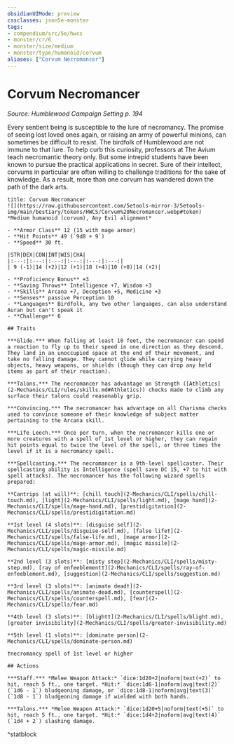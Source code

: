 ```yaml
---
obsidianUIMode: preview
cssclasses: json5e-monster
tags:
- compendium/src/5e/hwcs
- monster/cr/6
- monster/size/medium
- monster/type/humanoid/corvum
aliases: ["Corvum Necromancer"]
---
```

# Corvum Necromancer
*Source: Humblewood Campaign Setting p. 194*  

Every sentient being is susceptible to the lure of necromancy. The promise of seeing lost loved ones again, or raising an army of powerful minions, can sometimes be difficult to resist. The birdfolk of Humblewood are not immune to that lure. To help curb this curiosity, professors at The Avium teach necromantic theory only. But some intrepid students have been known to pursue the practical applications in secret. Sure of their intellect, corvums in particular are often willing to challenge traditions for the sake of knowledge. As a result, more than one corvum has wandered down the path of the dark arts.

```ad-statblock
title: Corvum Necromancer
![](https://raw.githubusercontent.com/5etools-mirror-3/5etools-img/main/bestiary/tokens/HWCS/Corvum%20Necromancer.webp#token)
*Medium humanoid (corvum), Any Evil alignment*

- **Armor Class** 12 (15 with mage armor)
- **Hit Points** 49 (`9d8 + 9`)
- **Speed** 30 ft.

|STR|DEX|CON|INT|WIS|CHA|
|:---:|:---:|:---:|:---:|:---:|:---:|
| 9 (-1)|14 (+2)|12 (+1)|18 (+4)|10 (+0)|14 (+2)|

- **Proficiency Bonus** +3
- **Saving Throws** Intelligence +7, Wisdom +3
- **Skills** Arcana +7, Deception +5, Medicine +3
- **Senses** passive Perception 10
- **Languages** Birdfolk, any two other languages, can also understand Auran but can't speak it
- **Challenge** 6

## Traits

***Glide.*** When falling at least 10 feet, the necromancer can spend a reaction to fly up to their speed in one direction as they descend. They land in an unoccupied space at the end of their movement, and take no falling damage. They cannot glide while carrying heavy objects, heavy weapons, or shields (though they can drop any held items as part of their reaction).

***Talons.*** The necromancer has advantage on Strength ([Athletics](2-Mechanics/CLI/rules/skills.md#Athletics)) checks made to climb any surface their talons could reasonably grip.

***Convincing.*** The necromancer has advantage on all Charisma checks used to convince someone of their knowledge of subject matter pertaining to the Arcana skill.

***Life Leech.*** Once per turn, when the necromancer kills one or more creatures with a spell of 1st level or higher, they can regain hit points equal to twice the level of the spell, or three times the level if it is a necromancy spell.

***Spellcasting.*** The necromancer is a 9th-level spellcaster. Their spellcasting ability is Intelligence (spell save DC 15, +7 to hit with spell attacks). The necromancer has the following wizard spells prepared:

**Cantrips (at will)**: [chill touch](2-Mechanics/CLI/spells/chill-touch.md), [light](2-Mechanics/CLI/spells/light.md), [mage hand](2-Mechanics/CLI/spells/mage-hand.md), [prestidigitation](2-Mechanics/CLI/spells/prestidigitation.md)

**1st level (4 slots)**: [disguise self](2-Mechanics/CLI/spells/disguise-self.md), [false life†](2-Mechanics/CLI/spells/false-life.md), [mage armor](2-Mechanics/CLI/spells/mage-armor.md), [magic missile](2-Mechanics/CLI/spells/magic-missile.md)

**2nd level (3 slots)**: [misty step](2-Mechanics/CLI/spells/misty-step.md), [ray of enfeeblement†](2-Mechanics/CLI/spells/ray-of-enfeeblement.md), [suggestion](2-Mechanics/CLI/spells/suggestion.md)

**3rd level (3 slots)**: [animate dead†](2-Mechanics/CLI/spells/animate-dead.md), [counterspell](2-Mechanics/CLI/spells/counterspell.md), [fear](2-Mechanics/CLI/spells/fear.md)

**4th level (3 slots)**: [blight†](2-Mechanics/CLI/spells/blight.md), [greater invisibility](2-Mechanics/CLI/spells/greater-invisibility.md)

**5th level (1 slots)**: [dominate person](2-Mechanics/CLI/spells/dominate-person.md)

†necromancy spell of 1st level or higher

## Actions

***Staff.*** *Melee Weapon Attack:* `dice:1d20+2|noform|text(+2)` to hit, reach 5 ft., one target. *Hit:* `dice:1d6-1|noform|avg|text(2)` (`1d6 - 1`) bludgeoning damage, or `dice:1d8-1|noform|avg|text(3)` (`1d8 - 1`) bludgeoning damage if wielded with both hands.

***Talons.*** *Melee Weapon Attack:* `dice:1d20+5|noform|text(+5)` to hit, reach 5 ft., one target. *Hit:* `dice:1d4+2|noform|avg|text(4)` (`1d4 + 2`) slashing damage.
```
^statblock